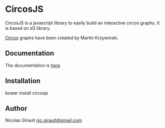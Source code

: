 CircosJS
========

CircosJS is a javascript library to easily build an interactive circos graphs.
It is based on d3 library.

[Circos](http://circos.ca) graphs have been created by Martin Krzywinski.


Documentation
-------------

The documentation is [here](http://nicgirault.gitbooks.io/circosjs/content/).

Installation
------------

bower install circosjs

Author
------
Nicolas Girault
nic.girault@gmail.com

